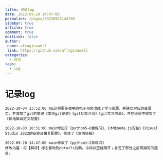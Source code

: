 ```yaml
---
title: 记录log
date: 2022-09-28 14:47:00
permalink: /pages/20220928144700
sidebar: true
article: true
comment: true
editLink: false
author:
 name: afroginawell
 link: https://github.com/afroginawell
categories:
  - 日志
tags:
  - log
---
```

# 记录log

```
2022-10-04 13:52:00 main将更多栏中的电子书修改成了学习资源，并建立对应的目录页，并增加了git的笔记《本地git安装》《git功能介绍》《git学习资源》，并在经验中增加了《新电脑自定义配置》
```



```
2022-10-03 10:31:00 main增加了《python5~6章练习》、《本地node.js安装》《Visual Studio 2022的安装及相关配置》，修改了《友情链接》
```



```
2022-09-28 14:47:00 main修改了《python1~2章练习》
修改内容：将【解析】标志移动到details后面，中间以空格隔开；补足了部分之前有疑问的题目。	
```



















